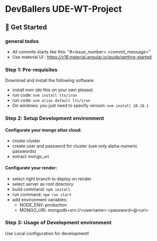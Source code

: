# DevBallers UDE-WT-Project

## 🚀 Get Started

### general todos

- All commits starts like this: "#\<issue_number> \<commit_message>"
- Use material UI : https://v18.material.angular.io/guide/getting-started

### Step 1: Pre-requisites

Download and install the following software:

- install nvm (do this on your own please)
- run code: `nvm install lts/iron`
- run code: `nvm alias default lts/iron`
- On windows: you just need to specify version: `nvm install 20.18.1`

### Step 2: Setup Development environment

#### Configurate your mongo atlas cloud:

- create cluster
- create user and password for cluster (use only alpha-numeric passwords)
- extract mongo_uri

#### Configurate your render:

- select right branch to deploy on render
- select server as root directory
- build command: `npm install`
- run command: `npm run start`
- add environment variables:
  - NODE_ENV: production
  - MONGO_URI: mongodb+srv://\<username>:\<password>@\<uri>

### Step 3: Usage of Development environment

Use Local configuration for development!

